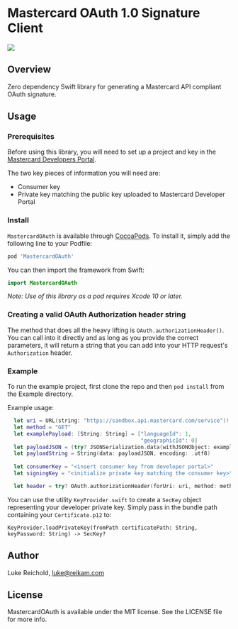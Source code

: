 # Mastercard OAuth 1.0 Signature Client

![](https://travis-ci.org/Mastercard/oauth1-signer-swift.svg?branch=master)

## Overview

Zero dependency Swift library for generating a Mastercard API compliant OAuth signature.

## Usage

### Prerequisites

Before using this library, you will need to set up a project and key in the [Mastercard Developers Portal](https://developer.mastercard.com).

The two key pieces of information you will need are:

- Consumer key
- Private key matching the public key uploaded to Mastercard Developer Portal

### Install

`MastercardOAuth` is available through [CocoaPods](https://cocoapods.org). To install it, simply add the following line to your Podfile:

```ruby
pod 'MastercardOAuth'

```
You can then import the framework from Swift:
```swift
import MastercardOAuth
```

*Note: Use of this library as a pod requires Xcode 10 or later.*

### Creating a valid OAuth Authorization header string

The method that does all the heavy lifting is `OAuth.authorizationHeader()`. You can call into it directly and as long as you provide the correct parameters, it will return a string that you can add into your HTTP request's `Authorization` header.

### Example

To run the example project, first clone the repo and then `pod install` from the Example directory.

Example usage:

```swift
  let uri = URL(string: "https://sandbox.api.mastercard.com/service")!
  let method = "GET"
  let examplePayload: [String: String] = ["languageId": 1,
                                          "geographicId": 0]
  let payloadJSON = (try? JSONSerialization.data(withJSONObject: examplePayload, options: [])) ?? Data()
  let payloadString = String(data: payloadJSON, encoding: .utf8)
  
  let consumerKey = "<insert consumer key from developer portal>"
  let signingKey = "<initialize private key matching the consumer key>"

  let header = try? OAuth.authorizationHeader(forUri: uri, method: method, payload: payloadString, consumerKey: consumerKey, signingPrivateKey: myPrivateKey)

```

You can use the utility `KeyProvider.swift` to create a `SecKey` object representing your developer private key. Simply pass in the bundle path containing your `Certificate.p12` to:

```KeyProvider.loadPrivateKey(fromPath certificatePath: String, keyPassword: String) -> SecKey?```

## Author

Luke Reichold, luke@reikam.com

## License

MastercardOAuth is available under the MIT license. See the LICENSE file for more info.
